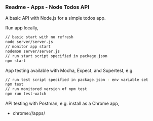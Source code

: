 ### Readme - Apps - Node Todos API

A basic API with Node.js for a simple todos app.

Run app locally,

```bash
// basic start with no refresh
node server/server.js
// monitor app start
nodemon server/server.js
// run start script specified in package.json
npm start
```

App testing available with Mocha, Expect, and Supertest, e.g.

```bash
// run test script specified in package.json - env variable set
npm test
// run monitored version of npm test
npm run test-watch
```

API testing with Postman, e.g. install as a Chrome app,

  * chrome://apps/
